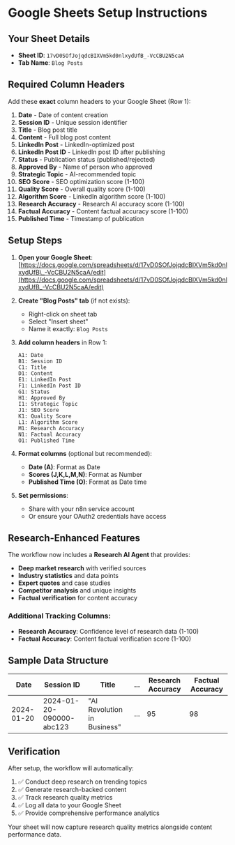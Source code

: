 # Google Sheets Setup Instructions

## Your Sheet Details

- **Sheet ID**: `17vD0SOfJojqdcBIXVm5kd0nlxydUfB_-VcCBU2N5caA`
- **Tab Name**: `Blog Posts`

## Required Column Headers

Add these **exact** column headers to your Google Sheet (Row 1):

1. **Date** - Date of content creation
2. **Session ID** - Unique session identifier
3. **Title** - Blog post title
4. **Content** - Full blog post content
5. **LinkedIn Post** - LinkedIn-optimized post
6. **LinkedIn Post ID** - LinkedIn post ID after publishing
7. **Status** - Publication status (published/rejected)
8. **Approved By** - Name of person who approved
9. **Strategic Topic** - AI-recommended topic
10. **SEO Score** - SEO optimization score (1-100)
11. **Quality Score** - Overall quality score (1-100)
12. **Algorithm Score** - LinkedIn algorithm score (1-100)
13. **Research Accuracy** - Research AI accuracy score (1-100)
14. **Factual Accuracy** - Content factual accuracy score (1-100)
15. **Published Time** - Timestamp of publication

## Setup Steps

1. **Open your Google Sheet**: [https://docs.google.com/spreadsheets/d/17vD0SOfJojqdcBIXVm5kd0nlxydUfB\_-VcCBU2N5caA/edit](https://docs.google.com/spreadsheets/d/17vD0SOfJojqdcBIXVm5kd0nlxydUfB_-VcCBU2N5caA/edit)

2. **Create "Blog Posts" tab** (if not exists):
   - Right-click on sheet tab
   - Select "Insert sheet"
   - Name it exactly: `Blog Posts`

3. **Add column headers** in Row 1:

   ```
   A1: Date
   B1: Session ID
   C1: Title
   D1: Content
   E1: LinkedIn Post
   F1: LinkedIn Post ID
   G1: Status
   H1: Approved By
   I1: Strategic Topic
   J1: SEO Score
   K1: Quality Score
   L1: Algorithm Score
   M1: Research Accuracy
   N1: Factual Accuracy
   O1: Published Time
   ```

4. **Format columns** (optional but recommended):
   - **Date (A)**: Format as Date
   - **Scores (J,K,L,M,N)**: Format as Number
   - **Published Time (O)**: Format as Date time

5. **Set permissions**:
   - Share with your n8n service account
   - Or ensure your OAuth2 credentials have access

## Research-Enhanced Features

The workflow now includes a **Research AI Agent** that provides:

- **Deep market research** with verified sources
- **Industry statistics** and data points
- **Expert quotes** and case studies
- **Competitor analysis** and unique insights
- **Factual verification** for content accuracy

### Additional Tracking Columns:

- **Research Accuracy**: Confidence level of research data (1-100)
- **Factual Accuracy**: Content factual verification score (1-100)

## Sample Data Structure

| Date       | Session ID               | Title                       | ... | Research Accuracy | Factual Accuracy |
| ---------- | ------------------------ | --------------------------- | --- | ----------------- | ---------------- |
| 2024-01-20 | 2024-01-20-090000-abc123 | "AI Revolution in Business" | ... | 95                | 98               |

## Verification

After setup, the workflow will automatically:

1. ✅ Conduct deep research on trending topics
2. ✅ Generate research-backed content
3. ✅ Track research quality metrics
4. ✅ Log all data to your Google Sheet
5. ✅ Provide comprehensive performance analytics

Your sheet will now capture research quality metrics alongside content performance data.

